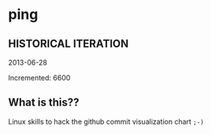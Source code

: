 # ping

## HISTORICAL ITERATION
2013-06-28

Incremented: 6600

## What is this?? 
Linux skills to hack the github commit visualization chart `;-)`
